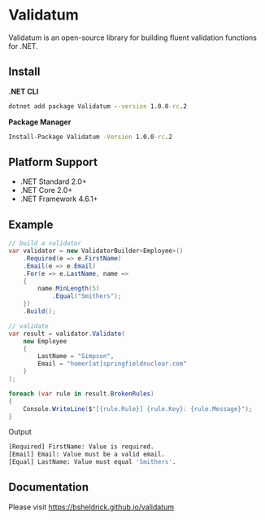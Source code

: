 # Validatum

Validatum is an open-source library for building fluent validation functions for .NET.


## Install

**.NET CLI**
```cmd
dotnet add package Validatum --version 1.0.0-rc.2
```

**Package Manager**
```cmd
Install-Package Validatum -Version 1.0.0-rc.2
```

## Platform Support

- .NET Standard 2.0+
- .NET Core 2.0+
- .NET Framework 4.6.1+

## Example

```csharp
// build a validator
var validator = new ValidatorBuilder<Employee>()
    .Required(e => e.FirstName)
    .Email(e => e.Email)
    .For(e => e.LastName, name =>
    {
        name.MinLength(5)
            .Equal("Smithers");
    })
    .Build();

// validate
var result = validator.Validate(
    new Employee 
    { 
        LastName = "Simpson",
        Email = "homer[at]springfieldnuclear.com"
    }
);

foreach (var rule in result.BrokenRules)
{
    Console.WriteLine($"[{rule.Rule}] {rule.Key}: {rule.Message}");
}
```

Output
```sh
[Required] FirstName: Value is required.
[Email] Email: Value must be a valid email.
[Equal] LastName: Value must equal 'Smithers'.
```

## Documentation

Please visit https://bsheldrick.github.io/validatum